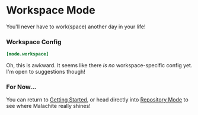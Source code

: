 # Workspace Mode
You'll never have to work(space) another day in your life!

### Workspace Config

```toml
[mode.workspace]

```

Oh, this is awkward. It seems like there *is no* workspace-specific config yet. I'm open to suggestions though!

### For Now...

You can return to [Getting Started](GETTING_STARTED.md), or head directly into [Repository Mode](REPOSITORY_MODE.md) to see where Malachite really shines!